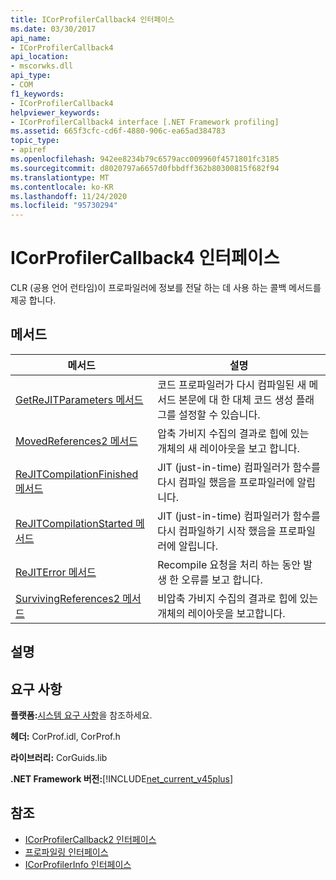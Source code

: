 ```yaml
---
title: ICorProfilerCallback4 인터페이스
ms.date: 03/30/2017
api_name:
- ICorProfilerCallback4
api_location:
- mscorwks.dll
api_type:
- COM
f1_keywords:
- ICorProfilerCallback4
helpviewer_keywords:
- ICorProfilerCallback4 interface [.NET Framework profiling]
ms.assetid: 665f3cfc-cd6f-4880-906c-ea65ad384783
topic_type:
- apiref
ms.openlocfilehash: 942ee8234b79c6579acc009960f4571801fc3185
ms.sourcegitcommit: d8020797a6657d0fbbdff362b80300815f682f94
ms.translationtype: MT
ms.contentlocale: ko-KR
ms.lasthandoff: 11/24/2020
ms.locfileid: "95730294"
---
```

# <a name="icorprofilercallback4-interface"></a>ICorProfilerCallback4 인터페이스

CLR (공용 언어 런타임)이 프로파일러에 정보를 전달 하는 데 사용 하는 콜백 메서드를 제공 합니다.  
  
## <a name="methods"></a>메서드  
  
|메서드|설명|  
|------------|-----------------|  
|[GetReJITParameters 메서드](icorprofilercallback4-getrejitparameters-method.md)|코드 프로파일러가 다시 컴파일된 새 메서드 본문에 대 한 대체 코드 생성 플래그를 설정할 수 있습니다.|  
|[MovedReferences2 메서드](icorprofilercallback4-movedreferences2-method.md)|압축 가비지 수집의 결과로 힙에 있는 개체의 새 레이아웃을 보고 합니다.|  
|[ReJITCompilationFinished 메서드](icorprofilercallback4-rejitcompilationfinished-method.md)|JIT (just-in-time) 컴파일러가 함수를 다시 컴파일 했음을 프로파일러에 알립니다.|  
|[ReJITCompilationStarted 메서드](icorprofilercallback4-rejitcompilationstarted-method.md)|JIT (just-in-time) 컴파일러가 함수를 다시 컴파일하기 시작 했음을 프로파일러에 알립니다.|  
|[ReJITError 메서드](icorprofilercallback4-rejiterror-method.md)|Recompile 요청을 처리 하는 동안 발생 한 오류를 보고 합니다.|  
|[SurvivingReferences2 메서드](icorprofilercallback4-survivingreferences2-method.md)|비압축 가비지 수집의 결과로 힙에 있는 개체의 레이아웃을 보고합니다.|  
  
## <a name="remarks"></a>설명  
  
## <a name="requirements"></a>요구 사항  

 **플랫폼:**[시스템 요구 사항](../../get-started/system-requirements.md)을 참조하세요.  
  
 **헤더:** CorProf.idl, CorProf.h  
  
 **라이브러리:** CorGuids.lib  
  
 **.NET Framework 버전:**[!INCLUDE[net_current_v45plus](../../../../includes/net-current-v45plus-md.md)]  
  
## <a name="see-also"></a>참조

- [ICorProfilerCallback2 인터페이스](icorprofilercallback2-interface.md)
- [프로파일링 인터페이스](profiling-interfaces.md)
- [ICorProfilerInfo 인터페이스](icorprofilerinfo-interface.md)
